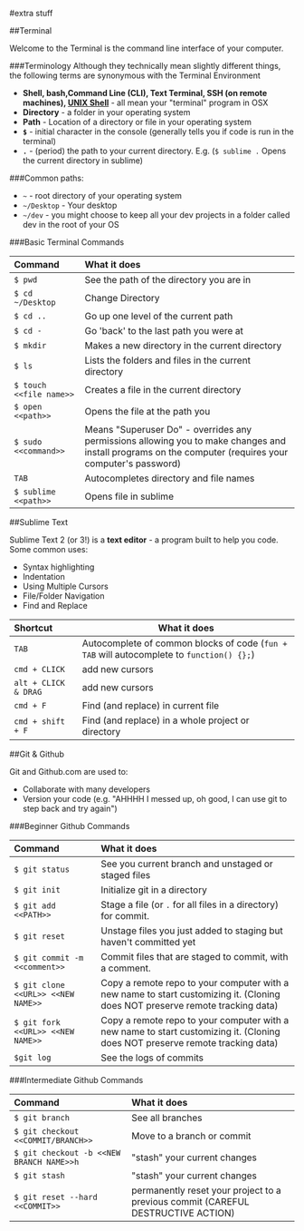 #extra stuff

##Terminal

Welcome to the Terminal is the command line interface of your computer.

###Terminology
Although they technically mean slightly different things, the following terms are synonymous with the Terminal Environment

  *  **Shell, bash,Command Line (CLI), Text Terminal, SSH (on remote machines), [UNIX Shell](http://en.wikipedia.org/wiki/Unix_shell)** - all mean your "terminal" program in OSX
  * **Directory** - a folder in your operating system
  * **Path** - Location of a directory or file in your operating system
  * **`$`** - initial character in the console (generally tells you if code is run in the terminal)
  * **`.`** - (period) the path to your current directory. E.g. (`$ sublime .` Opens the current directory in sublime)

###Common paths:
  * `~` - root directory of your operating system
  * `~/Desktop` - Your desktop
  * `~/dev` - you might choose to keep all your dev projects in a folder called dev in the root of your OS

###Basic Terminal Commands

| Command  | What it does
| :------  | :------- |
| `$ pwd` | See the path of the directory you are in |  
| `$ cd ~/Desktop` | Change Directory |
| `$ cd ..`    | Go up one level of the current path |
| `$ cd -` | Go 'back' to the last path you were at |
| `$ mkdir` | Makes a new directory in the current directory |
| `$ ls` |   Lists the folders and files in the current directory |
| `$ touch <<file name>>` | Creates a file in the current directory |
| `$ open <<path>>` | Opens the file at the path you |
| `$ sudo <<command>>` | Means "Superuser Do" - overrides any permissions allowing you to make changes and install programs on the computer (requires your computer's password) |
| `TAB` |  Autocompletes directory and file names |
| `$ sublime <<path>>` | Opens file in sublime

##Sublime Text

Sublime Text 2 (or 3!) is a **text editor** - a program built to help you code. Some common uses:

* Syntax highlighting
* Indentation
* Using Multiple Cursors
* File/Folder Navigation
* Find and Replace

| Shortcut  | What it does
| :------  | -------
| `TAB` | Autocomplete of common blocks of code (`fun + TAB` will autocomplete to `function() {};`) |  
| `cmd + CLICK` | add new cursors |
| `alt + CLICK & DRAG`| add new cursors |
| `cmd + F` | Find (and replace) in current file |
| `cmd + shift + F` | Find (and replace) in a whole project or directory |

##Git & Github

Git and Github.com are used to:

* Collaborate with many developers
* Version your code (e.g. "AHHHH I messed up, oh good, I can use git to step back and try again")

###Beginner Github Commands

| Command  | What it does
| :------  | :-------
| `$ git status` | See you current branch and unstaged or staged files |
| `$ git init` | Initialize git in a directory |
| `$ git add <<PATH>>` | Stage a file (or `.` for all files in a directory) for commit. |
| `$ git reset` | Unstage files you just added to staging but haven't committed yet |
| `$ git commit -m <<comment>>`    | Commit files that are staged to commit, with a comment. |
| `$ git clone <<URL>> <<NEW NAME>>` | Copy a remote repo to your computer with a new name to start customizing it. (Cloning does NOT preserve remote tracking data) |
| `$ git fork <<URL>> <<NEW NAME>>` | Copy a remote repo to your computer with a new name to start customizing it. (Cloning does NOT preserve remote tracking data) |
| `$git log` | See the logs of commits |

###Intermediate Github Commands

| Command  | What it does
| :------  | :-------
| `$ git branch` | See all branches |
| `$ git checkout <<COMMIT/BRANCH>>` | Move to a branch or commit |
| `$ git checkout -b <<NEW BRANCH NAME>>h` | "stash" your current changes |
| `$ git stash` | "stash" your current changes |
| `$ git reset --hard <<COMMIT>>` | permanently reset your project to a previous commit (CAREFUL DESTRUCTIVE ACTION) |
